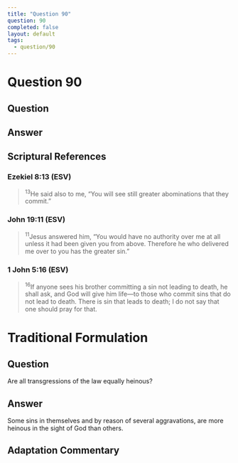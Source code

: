```yaml
---
title: "Question 90"
question: 90
completed: false
layout: default
tags:
  - question/90
---
```

# Question 90

## Question


## Answer


## Scriptural References
### Ezekiel 8:13 (ESV)
> <sup>13</sup>He said also to me, “You will see still greater abominations that they commit.”

### John 19:11 (ESV)
> <sup>11</sup>Jesus answered him, “You would have no authority over me at all unless it had been given you from above. Therefore he who delivered me over to you has the greater sin.”

### 1 John 5:16 (ESV)
> <sup>16</sup>If anyone sees his brother committing a sin not leading to death, he shall ask, and God will give him life—to those who commit sins that do not lead to death. There is sin that leads to death; I do not say that one should pray for that.

# Traditional Formulation
## Question
Are all transgressions of the law equally heinous?

## Answer
Some sins in themselves and by reason of several aggravations, are more heinous in the sight of God than others.

## Adaptation Commentary

